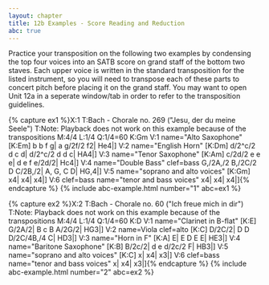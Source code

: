 ```yaml
---
layout: chapter
title: 12b Examples - Score Reading and Reduction
abc: true
---
```


Practice your transposition on the following two examples by condensing the top four voices into an SATB score on grand staff of the bottom two staves. Each upper voice is written in the standard transposition for the listed instrument, so you will need to transpose each of these parts to concert pitch before placing it on the grand staff. You may want to open Unit 12a in a seperate window/tab in order to refer to the transposition guidelines.

{% capture ex1 %}X:1
T:Bach - Chorale no. 269 ("Jesu, der du meine Seele")
T:Note: Playback does not work on this example because of the transpositions
M:4/4
L:1/4
Q:1/4=60
K:Gm
V:1 name="Alto Saxophone"
[K:Em] b b f g| a g/2f/2 f2| He4|]
V:2 name="English Horn"
[K:Dm] d/2^c/2 d c d| d/2^c/2 d d c| HA4|]
V:3 name="Tenor Saxophone"
[K:Am] c/2d/2 e e e| d e f e/2d/2| Hc4|]
V:4 name="Double Bass" clef=bass
G,/2A,/2 B,/2C/2 D C/2B,/2| A, G, C D| HG,4|]
V:5 name="soprano and alto voices"
[K:Gm] x4| x4| x4|]
V:6 clef=bass name="tenor and bass voices"
x4| x4| x4|]{% endcapture %}
{% include abc-example.html number="1" abc=ex1 %}

{% capture ex2 %}X:2
T:Bach - Chorale no. 60 ("Ich freue mich in dir")
T:Note: Playback does not work on this example because of the transpositions
M:4/4
L:1/4
Q:1/4=60
K:D
V:1 name="Clarinet in B-flat"
[K:E] G/2A/2| B c B A/2G/2| HG3|]
V:2 name=Viola clef=alto
[K:C] D/2C/2| D D D/2C/4B,/4 C| HD3|]
V:3 name="Horn in F"
[K:A] E| E D E E| HE3|]
V:4 name="Baritone Saxophone"
[K:B] B/2c/2| d e d/2c/2 F| HB3|]
V:5 name="soprano and alto voices"
[K:C] x| x4| x3|]
V:6 clef=bass name="tenor and bass voices"
x| x4| x3|]{% endcapture %}
{% include abc-example.html number="2" abc=ex2 %}